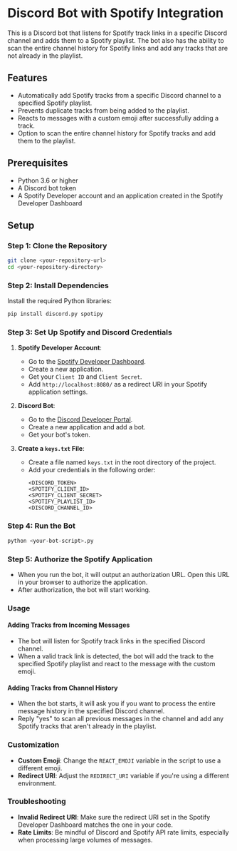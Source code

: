 
# Discord Bot with Spotify Integration

This is a Discord bot that listens for Spotify track links in a specific Discord channel and adds them to a Spotify playlist. The bot also has the ability to scan the entire channel history for Spotify links and add any tracks that are not already in the playlist.

## Features

- Automatically add Spotify tracks from a specific Discord channel to a specified Spotify playlist.
- Prevents duplicate tracks from being added to the playlist.
- Reacts to messages with a custom emoji after successfully adding a track.
- Option to scan the entire channel history for Spotify tracks and add them to the playlist.

## Prerequisites

- Python 3.6 or higher
- A Discord bot token
- A Spotify Developer account and an application created in the Spotify Developer Dashboard

## Setup

### Step 1: Clone the Repository

```bash
git clone <your-repository-url>
cd <your-repository-directory>
```

### Step 2: Install Dependencies

Install the required Python libraries:

```bash
pip install discord.py spotipy
```

### Step 3: Set Up Spotify and Discord Credentials

1. **Spotify Developer Account**:
   - Go to the [Spotify Developer Dashboard](https://developer.spotify.com/dashboard/applications).
   - Create a new application.
   - Get your `Client ID` and `Client Secret`.
   - Add `http://localhost:8080/` as a redirect URI in your Spotify application settings.

2. **Discord Bot**:
   - Go to the [Discord Developer Portal](https://discord.com/developers/applications).
   - Create a new application and add a bot.
   - Get your bot's token.

3. **Create a `keys.txt` File**:
   - Create a file named `keys.txt` in the root directory of the project.
   - Add your credentials in the following order:
     ```
     <DISCORD_TOKEN>
     <SPOTIFY_CLIENT_ID>
     <SPOTIFY_CLIENT_SECRET>
     <SPOTIFY_PLAYLIST_ID>
     <DISCORD_CHANNEL_ID>
     ```

### Step 4: Run the Bot

```bash
python <your-bot-script>.py
```

### Step 5: Authorize the Spotify Application

- When you run the bot, it will output an authorization URL. Open this URL in your browser to authorize the application.
- After authorization, the bot will start working.

### Usage

#### Adding Tracks from Incoming Messages

- The bot will listen for Spotify track links in the specified Discord channel.
- When a valid track link is detected, the bot will add the track to the specified Spotify playlist and react to the message with the custom emoji.

#### Adding Tracks from Channel History

- When the bot starts, it will ask you if you want to process the entire message history in the specified Discord channel.
- Reply "yes" to scan all previous messages in the channel and add any Spotify tracks that aren't already in the playlist.

### Customization

- **Custom Emoji**: Change the `REACT_EMOJI` variable in the script to use a different emoji.
- **Redirect URI**: Adjust the `REDIRECT_URI` variable if you're using a different environment.

### Troubleshooting

- **Invalid Redirect URI**: Make sure the redirect URI set in the Spotify Developer Dashboard matches the one in your code.
- **Rate Limits**: Be mindful of Discord and Spotify API rate limits, especially when processing large volumes of messages.
